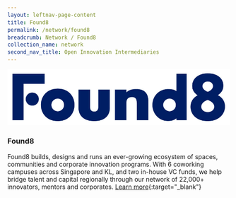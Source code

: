 ```yaml
---
layout: leftnav-page-content
title: Found8
permalink: /network/found8
breadcrumb: Network / Found8
collection_name: network
second_nav_title: Open Innovation Intermediaries
---
```

<div class="networklogo">
<a href="https://www.found8.com/corporate-innovation">
<img src="/images/partners/Found8.jpg" alt="1">
</a>
</div>

<h3>Found8</h3>

Found8 builds, designs and runs an ever-growing ecosystem of spaces, communities and corporate innovation programs. With 6 coworking campuses across Singapore and KL, and two in-house VC funds, we help bridge talent and capital regionally through our network of 22,000+ innovators, mentors and corporates.
[Learn more](https://www.found8.com/corporate-innovation){:target="_blank"}
